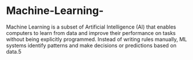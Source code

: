 # Machine-Learning-
Machine Learning is a subset of Artificial Intelligence (AI) that enables computers to learn from data and improve their performance on tasks without being explicitly programmed. Instead of writing rules manually, ML systems identify patterns and make decisions or predictions based on data.5
